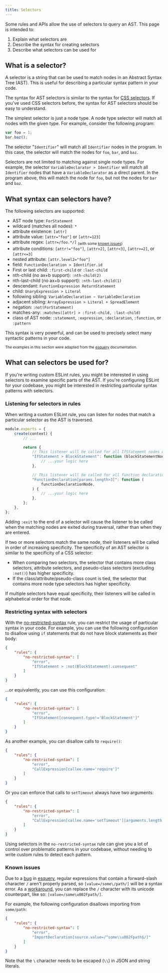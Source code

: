 ```yaml
---
title: Selectors
---
```


Some rules and APIs allow the use of selectors to query an AST. This page is intended to:

1. Explain what selectors are
2. Describe the syntax for creating selectors
3. Describe what selectors can be used for

## What is a selector?

A selector is a string that can be used to match nodes in an Abstract Syntax Tree (AST). This is useful for describing a particular syntax pattern in your code.

The syntax for AST selectors is similar to the syntax for [CSS selectors](https://developer.mozilla.org/en-US/docs/Web/CSS/CSS_Selectors). If you've used CSS selectors before, the syntax for AST selectors should be easy to understand.

The simplest selector is just a node type. A node type selector will match all nodes with the given type. For example, consider the following program:

```js
var foo = 1;
bar.baz();
```

The selector "`Identifier`" will match all `Identifier` nodes in the program. In this case, the selector will match the nodes for `foo`, `bar`, and `baz`.

Selectors are not limited to matching against single node types. For example, the selector `VariableDeclarator > Identifier` will match all `Identifier` nodes that have a `VariableDeclarator` as a direct parent. In the program above, this will match the node for `foo`, but not the nodes for `bar` and `baz`.

## What syntax can selectors have?

The following selectors are supported:

- AST node type: `ForStatement`
- wildcard (matches all nodes): `*`
- attribute existence: `[attr]`
- attribute value: `[attr="foo"]` or `[attr=123]`
- attribute regex: `[attr=/foo.*/]` <sub>(with some [known issues](#known-issues))</sub>
- attribute conditions: `[attr!="foo"]`, `[attr>2]`, `[attr<3]`, `[attr>=2]`, or `[attr<=3]`
- nested attribute: `[attr.level2="foo"]`
- field: `FunctionDeclaration > Identifier.id`
- First or last child: `:first-child` or `:last-child`
- nth-child (no ax+b support): `:nth-child(2)`
- nth-last-child (no ax+b support): `:nth-last-child(1)`
- descendant: `FunctionExpression ReturnStatement`
- child: `UnaryExpression > Literal`
- following sibling: `VariableDeclaration ~ VariableDeclaration`
- adjacent sibling: `ArrayExpression > Literal + SpreadElement`
- negation: `:not(ForStatement)`
- matches-any: `:matches([attr] > :first-child, :last-child)`
- class of AST node: `:statement`, `:expression`, `:declaration`, `:function`, or `:pattern`

This syntax is very powerful, and can be used to precisely select many syntactic patterns in your code.

<sup>The examples in this section were adapted from the [esquery](https://github.com/estools/esquery) documentation.</sup>

## What can selectors be used for?

If you're writing custom ESLint rules, you might be interested in using selectors to examine specific parts of the AST. If you're configuring ESLint for your codebase, you might be interested in restricting particular syntax patterns with selectors.

### Listening for selectors in rules

When writing a custom ESLint rule, you can listen for nodes that match a particular selector as the AST is traversed.

```js
module.exports = {
    create(context) {
        // ...

        return {
            // This listener will be called for all IfStatement nodes with blocks.
            "IfStatement > BlockStatement": function (blockStatementNode) {
                // ...your logic here
            },

            // This listener will be called for all function declarations with more than 3 parameters.
            "FunctionDeclaration[params.length>3]": function (
                functionDeclarationNode,
            ) {
                // ...your logic here
            },
        };
    },
};
```

Adding `:exit` to the end of a selector will cause the listener to be called when the matching nodes are exited during traversal, rather than when they are entered.

If two or more selectors match the same node, their listeners will be called in order of increasing specificity. The specificity of an AST selector is similar to the specificity of a CSS selector:

- When comparing two selectors, the selector that contains more class selectors, attribute selectors, and pseudo-class selectors (excluding `:not()`) has higher specificity.
- If the class/attribute/pseudo-class count is tied, the selector that contains more node type selectors has higher specificity.

If multiple selectors have equal specificity, their listeners will be called in alphabetical order for that node.

### Restricting syntax with selectors

With the [no-restricted-syntax](../rules/no-restricted-syntax) rule, you can restrict the usage of particular syntax in your code. For example, you can use the following configuration to disallow using `if` statements that do not have block statements as their body:

```json
{
    "rules": {
        "no-restricted-syntax": [
            "error",
            "IfStatement > :not(BlockStatement).consequent"
        ]
    }
}
```

...or equivalently, you can use this configuration:

```json
{
    "rules": {
        "no-restricted-syntax": [
            "error",
            "IfStatement[consequent.type!='BlockStatement']"
        ]
    }
}
```

As another example, you can disallow calls to `require()`:

```json
{
    "rules": {
        "no-restricted-syntax": [
            "error",
            "CallExpression[callee.name='require']"
        ]
    }
}
```

Or you can enforce that calls to `setTimeout` always have two arguments:

```json
{
    "rules": {
        "no-restricted-syntax": [
            "error",
            "CallExpression[callee.name='setTimeout'][arguments.length!=2]"
        ]
    }
}
```

Using selectors in the `no-restricted-syntax` rule can give you a lot of control over problematic patterns in your codebase, without needing to write custom rules to detect each pattern.

### Known issues

Due to a [bug](https://github.com/estools/esquery/issues/68) in [esquery](https://github.com/estools/esquery), regular expressions that contain a forward-slash character `/` aren't properly parsed, so `[value=/some\/path/]` will be a syntax error. As a [workaround](https://github.com/estools/esquery/issues/68), you can replace the `/` character with its unicode counterpart, like so: `[value=/some\u002Fpath/]`.

For example, the following configuration disallows importing from `some/path`:

```json
{
    "rules": {
        "no-restricted-syntax": [
            "error",
            "ImportDeclaration[source.value=/^some\\u002Fpath$/]"
        ]
    }
}
```

Note that the `\` character needs to be escaped (`\\`) in JSON and string literals.

